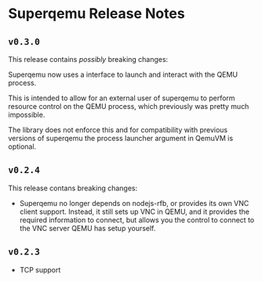 # Superqemu Release Notes

## `v0.3.0`

This release contains *possibly* breaking changes:

Superqemu now uses a interface to launch and interact with the QEMU process.

This is intended to allow for an external user of superqemu to perform resource control on the QEMU process, which previously was pretty much impossible. 

The library does not enforce this and for compatibility with previous versions of superqemu the process launcher argument in QemuVM is optional.

## `v0.2.4`

This release contans breaking changes:

- Superqemu no longer depends on nodejs-rfb, or provides its own VNC client support. Instead, it still sets up VNC in QEMU, and it provides the required information to connect, but allows you the control to connect to the VNC server QEMU has setup yourself.

## `v0.2.3`

- TCP support